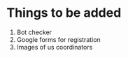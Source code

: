# Things to be added 
1. Bot checker
2. Google forms for registration
3. Images of us coordinators 
